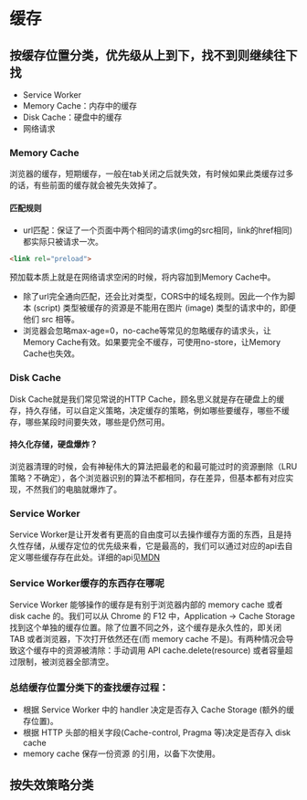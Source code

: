 # 缓存
## 按缓存位置分类，优先级从上到下，找不到则继续往下找
+ Service Worker
+ Memory Cache：内存中的缓存
+ Disk Cache：硬盘中的缓存
+ 网络请求

### Memory Cache
浏览器的缓存，短期缓存，一般在tab关闭之后就失效，有时候如果此类缓存过多的话，有些前面的缓存就会被先失效掉了。
#### 匹配规则
+ url匹配：保证了一个页面中两个相同的请求(img的src相同，link的href相同)都实际只被请求一次。
``` html
<link rel="preload">
```
预加载本质上就是在网络请求空闲的时候，将内容加到Memory Cache中。
+ 除了url完全通向匹配，还会比对类型，CORS中的域名规则。因此一个作为脚本 (script) 类型被缓存的资源是不能用在图片 (image) 类型的请求中的，即便他们 src 相等。
+ 浏览器会忽略max-age=0，no-cache等常见的忽略缓存的请求头，让Memory Cache有效。如果要完全不缓存，可使用no-store，让Memory Cache也失效。

### Disk Cache
Disk Cache就是我们常见常说的HTTP Cache，顾名思义就是存在硬盘上的缓存，持久存储，可以自定义策略，决定缓存的策略，例如哪些要缓存，哪些不缓存，哪些某段时间要失效，哪些是仍然可用。

#### 持久化存储，硬盘爆炸？
浏览器清理的时候，会有神秘伟大的算法把最老的和最可能过时的资源删除（LRU策略？不确定），各个浏览器识别的算法不都相同，存在差异，但基本都有对应实现，不然我们的电脑就爆炸了。

### Service Worker
Service Worker是让开发者有更高的自由度可以去操作缓存方面的东西，且是持久性存储，从缓存定位的优先级来看，它是最高的，我们可以通过对应的api去自定义哪些缓存存在此处。详细的api见[MDN](https://developer.mozilla.org/zh-CN/docs/Web/API/Service_Worker_API/Using_Service_Workers)
### Service Worker缓存的东西存在哪呢
Service Worker 能够操作的缓存是有别于浏览器内部的 memory cache 或者 disk cache 的。我们可以从 Chrome 的 F12 中，Application -> Cache Storage 找到这个单独的缓存位置。除了位置不同之外，这个缓存是永久性的，即关闭 TAB 或者浏览器，下次打开依然还在(而 memory cache 不是)。有两种情况会导致这个缓存中的资源被清除：手动调用 API cache.delete(resource) 或者容量超过限制，被浏览器全部清空。

### 总结缓存位置分类下的查找缓存过程：

+ 根据 Service Worker 中的 handler 决定是否存入 Cache Storage (额外的缓存位置)。
+ 根据 HTTP 头部的相关字段(Cache-control, Pragma 等)决定是否存入 disk cache
+ memory cache 保存一份资源 的引用，以备下次使用。

## 按失效策略分类